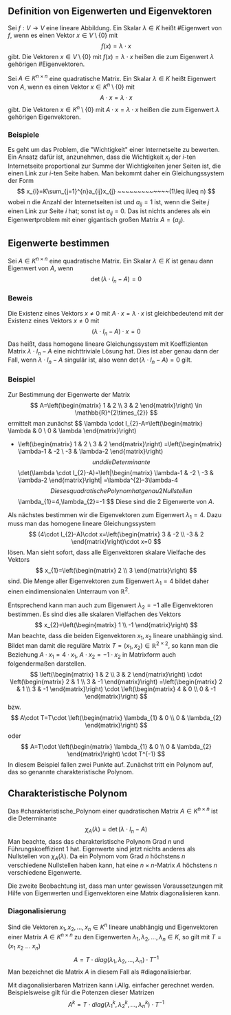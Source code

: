 ## Definition von Eigenwerten und Eigenvektoren
Sei $f:V\rightarrow V$ eine lineare Abbildung. Ein Skalar $\lambda\in K$ heißt #Eigenwert von $f$, wenn es einen Vektor $x\in V\setminus\{ 0 \}$ mit $$
f(x)=\lambda \cdot x
$$
gibt. Die Vektoren $x\in V\setminus\{ 0 \}$ mit $f(x)=\lambda \cdot x$ heißen die zum Eigenwert $\lambda$ gehörigen #Eigenvektoren. 

Sei $A\in K^{n\times n}$ eine quadratische Matrix. Ein Skalar $\lambda\in K$ heißt Eigenwert von $A$, wenn es einen Vektor $x\in K^{n}\setminus\{ 0 \}$ mit $$
A\cdot x=\lambda \cdot x
$$ gibt. Die Vektoren $x\in K^{n}\setminus\{ 0 \}$ mit $A\cdot x=\lambda \cdot x$ heißen die zum Eigenwert $\lambda$ gehörigen Eigenvektoren. 

### Beispiele
Es geht um das Problem, die "Wichtigkeit" einer Internetseite zu bewerten. Ein Ansatz dafür ist, anzunehmen, dass die Wichtigkeit $x_{i}$ der $i$-ten Internetseite proportional zur Summe der Wichtigkeiten jener Seiten ist, die einen Link zur $i$-ten Seite haben. Man bekommt daher ein Gleichungssystem der Form $$
x_{i}=K\sum_{j=1}^{n}a_{ij}x_{j} ~~~~~~~~~~~~~(1\leq i\leq n)
$$
wobei $n$ die Anzahl der Internetseiten ist und $a_{ij}=1$ ist, wenn die Seite $j$ einen Link zur Seite $i$ hat; sonst ist $a_{ij}=0$. Das ist nichts anderes als ein Eigenwertproblem mit einer gigantisch großen Matrix $A=(a_{ij})$. 

## Eigenwerte bestimmen
Sei $A\in K^{n\times n}$ eine quadratische Matrix. Ein Skalar $\lambda\in K$ ist genau dann Eigenwert von $A$, wenn $$
\det(\lambda \cdot I_{n}-A)=0
$$
### Beweis
Die Existenz eines Vektors $x\not=0$ mit $A\cdot x=\lambda \cdot x$ ist gleichbedeutend mit der Existenz eines Vektors $x\neq 0$ mit $$
(\lambda \cdot I_{n}-A)\cdot x=0
$$
Das heißt, dass homogene lineare Gleichungssystem mit Koeffizienten Matrix $\lambda \cdot I_{n}-A$ eine nichttriviale Lösung hat. Dies ist aber genau dann der Fall, wenn $\lambda \cdot I_{n}-A$ singulär ist, also wenn $\det(\lambda \cdot I_{n}-A)=0$ gilt.

### Beispiel
Zur Bestimmung der Eigenwerte der Matrix $$
A=\left(\begin{matrix}
1 & 2 \\
3 & 2
\end{matrix}\right)
\in \mathbb{R}^{2\times_{2}}
$$
ermittelt man zunächst
$$
\lambda \cdot I_{2}-A=\left(\begin{matrix}
\lambda & 0 \\
0 & \lambda
\end{matrix}\right)
- \left(\begin{matrix}
1 & 2 \\
3 & 2
\end{matrix}\right)
=\left(\begin{matrix}
\lambda-1 & -2 \\
-3 & \lambda-2
\end{matrix}\right)
$$
und die Determinante
$$
\det(\lambda \cdot I_{2}-A)=\left|\begin{matrix}
\lambda-1 & -2 \\
-3 & \lambda-2
\end{matrix}\right|
=\lambda^{2}-3\lambda-4
$$
Dieses quadratische Polynom hat genau 2 Nullstellen
$$
\lambda_{1}=4,\lambda_{2}=-1
$$
Diese sind die 2 Eigenwerte von $A$.

Als nächstes bestimmen wir die Eigenvektoren zum Eigenwert $\lambda_{1}=4$. Dazu muss man das homogene lineare Gleichungssystem $$
(4\cdot I_{2}-A)\cdot x=\left(\begin{matrix}
3 & -2 \\
-3 & 2
\end{matrix}\right)\cdot x=0
$$
lösen. Man sieht sofort, dass alle Eigenvektoren skalare Vielfache des Vektors
$$
x_{1}=\left(\begin{matrix}
2 \\
3
\end{matrix}\right)
$$
sind. Die Menge aller Eigenvektoren zum Eigenwert $\lambda_{1}=4$ bildet daher einen eindimensionalen Unterraum von $\mathbb{R}^{2}$.

Entsprechend kann man auch zum Eigenwert $\lambda_{2}=-1$ alle Eigenvektoren bestimmen. Es sind dies alle skalaren Vielfachen des Vektors
$$
x_{2}=\left(\begin{matrix}
1 \\
-1
\end{matrix}\right)
$$
Man beachte, dass die beiden Eigenvektoren $x_{1},x_{2}$ lineare unabhängig sind. Bildet man damit die reguläre Matrix $T=(x_{1},x_{2})\in \mathbb{R}^{2\times2}$, so kann man die Beziehung $A\cdot x_{1}=4\cdot x_{1}$, $A\cdot x_{2}=-1\cdot x_{2}$ in Matrixform auch folgendermaßen darstellen.
$$
\left(\begin{matrix}
1 & 2 \\
3 & 2
\end{matrix}\right)
\cdot \left(\begin{matrix}
2 & 1 \\
3 & -1
\end{matrix}\right)
=\left(\begin{matrix}
2 & 1 \\
3 & -1
\end{matrix}\right)
\cdot \left(\begin{matrix}
4 & 0 \\
0 & -1
\end{matrix}\right)
$$
bzw. 
$$
A\cdot T=T\cdot \left(\begin{matrix}
\lambda_{1} & 0 \\
0 & \lambda_{2}
\end{matrix}\right)
$$
oder $$
A=T\cdot \left(\begin{matrix}
\lambda_{1} & 0 \\
0 & \lambda_{2}
\end{matrix}\right) \cdot T^{-1}
$$
In diesem Beispiel fallen zwei Punkte auf. Zunächst tritt ein Polynom auf, das so genannte charakteristische Polynom.

## Charakteristische Polynom
Das #charakteristische_Polynom einer quadratischen Matrix $A\in K^{n\times n}$ ist die Determinante $$
\chi_{A}(\lambda)=\det (\lambda \cdot I_{n}-A)
$$
Man beachte, dass das charakteristische Polynom Grad $n$ und Führungskoeffizient 1 hat. Eigenwerte sind jetzt nichts anderes als Nullstellen von $\chi_{A}(\lambda)$. Da ein Polynom vom Grad $n$ höchstens $n$ verschiedene Nullstellen haben kann, hat eine $n\times n$-Matrix $A$ höchstens $n$ verschiedene Eigenwerte.

Die zweite Beobachtung ist, dass man unter gewissen Voraussetzungen mit Hilfe von Eigenwerten und Eigenvektoren eine Matrix diagonalisieren kann. 

### Diagonalisierung
Sind die Vektoren $x_{1},x_{2},\dots,x_{n}\in K^{n}$ lineare unabhängig und Eigenvektoren einer Matrix $A\in K^{n\times n}$ zu den Eigenwerten $\lambda_{1},\lambda_{2},\dots,\lambda_{n}\in K$, so gilt mit $T=(x_{1}~x_{2} ~\dots~x_{n})$
$$
A=T\cdot diag(\lambda_{1},\lambda_{2},\dots,\lambda_{n})\cdot T^{-1}
$$
Man bezeichnet die Matrix $A$ in diesem Fall als #diagonalisierbar.

Mit diagonalisierbaren Matrizen kann i.Allg. einfacher gerechnet werden. Beispielsweise gilt für die Potenzen dieser Matrizen
$$
A^{k}=T\cdot diag(\lambda_{1}^{k},\lambda_{2}^{k},\dots,\lambda_{n}^{k})\cdot T^{-1}
$$
